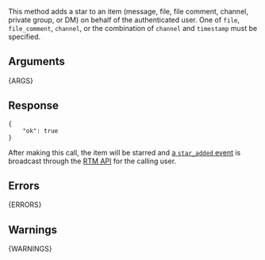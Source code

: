 
This method adds a star to an item (message, file, file comment, channel, private group, or DM) on behalf of the authenticated user.
One of `file`, `file_comment`, `channel`, or the combination of `channel` and `timestamp` must be specified.


## Arguments

{ARGS}


## Response

	{
		"ok": true
	}

After making this call, the item will be starred and [a `star_added` event](/events/star_added) is broadcast through the [RTM API](/rtm) for the calling user.


## Errors

{ERRORS}

## Warnings

{WARNINGS}
